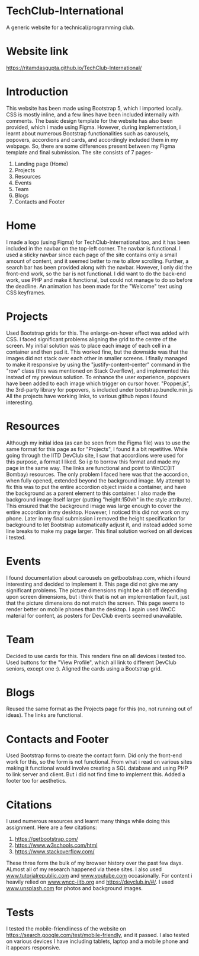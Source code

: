 # TechClub-International
A generic website for a technical/programming club.

# Website link
https://ritamdasgupta.github.io/TechClub-International/

# Introduction
This website has been made using Bootstrap 5, which I imported locally. CSS is mostly inline, and a few lines have been included internally with comments.
The basic design template for the website has also been provided, which i made using Figma. However, during implementation, i learnt about numerous Bootstrap functionalities such as carousels, popovers, accordions and cards, and accordingly included them in my webpage.
So, there are some differences present between my Figma template and final submission.
The site consists of 7 pages- 
1) Landing page (Home)
2) Projects
3) Resources
4) Events
5) Team
6) Blogs
7) Contacts and Footer
 
# Home
I made a logo (using Figma) for TechClub-International too, and it has been included in the navbar on the top-left corner.
The navbar is functional. I used a sticky navbar since each page of the site contains only a small amount of content, and it seemed better to me to allow scrolling. 
Further, a search bar has been provided along with the navbar. However, I only did the front-end work, so the bar is not functional. I did want to do the back-end work, use PHP and make it functional, but could not manage to do so before the deadline.
An animation has been made for the "Welcome" text using CSS keyframes.

# Projects
Used Bootstrap grids for this. The enlarge-on-hover effect was added with CSS. I faced significant problems aligning the grid to the centre of the screen. My initial solution was to place each image of each cell in a container and then pad it. This worked fine, but the downside was that the images did not stack over each other in smaller screens. 
I finally managed to make it responsive by using the "justify-content-center" command in the "row" class (this was mentioned on Stack Overflow), and implemented this instead of my previous solution.
To enhance the user experience, popovers have been added to each image which trigger on cursor hover. "Popper.js", the 3rd-party library for popovers, is included under bootstrap.bundle.min.js
All the projects have working links, to various github repos i found interesting.

# Resources
Although my initial idea (as can be seen from the Figma file) was to use the same format for this page as for "Projects", I found it a bit repetitive. While going through the IITD DevClub site, I saw that accordions were used for this purpose, a format I liked. So i p to borrow this format and made my page in the same way. The links are functional and point to WnCC(IIT Bombay) resources.
The only problem I faced here was that the accordion, when fully opened, extended beyond the background image. My attempt to fix this was to put the entire accordion object inside a container, and have the background as a parent element to this container.  I also made the background image itself larger (putting "height:150vh" in the style attribute). This ensured that the background image was large enough to cover the entire accordion in my desktop. However, I noticed this did not work on my phone. Later in my final submission i removed the height specification for background to let Bootstrap automatically adjust it, and instead added some line breaks to make my page larger. This final solution worked on all devices i tested.

# Events
I found documentation about carousels on getbootstrap.com, which i found interesting and decided to implement it. This page did not give me any significant problems. The picture dimensions might be a bit off depending upon screen dimensions, but i think that is not an implementation fault, just that the picture dimensions do not match the screen. This page seems to render better on mobile phones than the desktop. I again used WnCC material for content, as posters for DevClub events seemed unavailable.

# Team
Decided to use cards for this. This renders fine on all devices i tested too. Used buttons for the "View Profile", which all link to different DevClub seniors, except one :). Aligned the cards using a Bootstrap grid.

# Blogs
Reused the same format as the Projects page for this (no, not running out of ideas). The links are functional.

# Contacts and Footer
Used Bootstrap forms to create the contact form. Did only the front-end work for this, so the form is not functional. From what i read on various sites making it functional would involve creating a SQL database and using PHP to link server and client. But i did not find time to implement this.
Added a footer too for aesthetics.


# Citations
I used numerous resources and learnt many things while doing this assignment. Here are a few citations:

1) https://getbootstrap.com/
2) https://www.w3schools.com/html
3) https://www.stackoverflow.com/

These three form the bulk of my browser history over the past few days. ALmost all of my research happened via these sites. I also used www.tutorialrepublic.com and www.youtube.com occasionally.
For content i heavily relied on www.wncc-iitb.org and https://devclub.in/#/.
I used www.unsplash.com for photos and background images.

# Tests
I tested the mobile-friendliness of the website on https://search.google.com/test/mobile-friendly, and it passed. I also tested on various devices I have including tablets, laptop and a mobile phone and it appears responsive.
